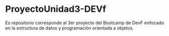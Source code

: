 # ProyectoUnidad3-DEVf
Es repositorio corresponde al 3er proyecto del Bootcamp de DevF enfocado en la estructura de datos y programación orientada a objetos.
